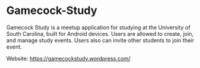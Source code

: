 # Gamecock-Study
Gamecock Study is a meetup application for studying at the University of South Carolina, built for Android devices.
Users are allowed to create, join, and manage study events. Users also can invite other students to join their event.


Website: https://gamecockstudy.wordpress.com/


